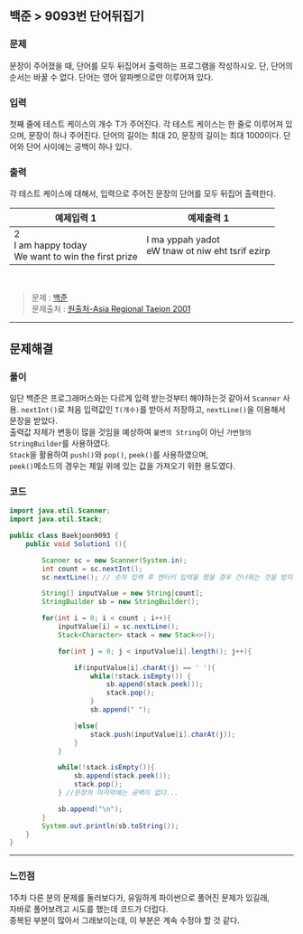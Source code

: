 ## 백준 > 9093번 단어뒤집기

### 문제
문장이 주어졌을 때, 단어를 모두 뒤집어서 출력하는 프로그램을 작성하시오.
단, 단어의 순서는 바꿀 수 없다. 단어는 영어 알파벳으로만 이루어져 있다.

### 입력
첫째 줄에 테스트 케이스의 개수 T가 주어진다. 각 테스트 케이스는 한 줄로 이루어져 있으며, 문장이 하나 주어진다.
단어의 길이는 최대 20, 문장의 길이는 최대 1000이다. 단어와 단어 사이에는 공백이 하나 있다.

### 출력
각 테스트 케이스에 대해서, 입력으로 주어진 문장의 단어를 모두 뒤집어 출력한다.

| 예제입력 1 | 예제출력 1|
|---|---|
|2 <br/> I am happy today <br/> We want to win the first prize|I ma yppah yadot <br /> eW tnaw ot niw eht tsrif ezirp|

<br/>


> 문제 : [백준](https://www.acmicpc.net/problem/9093) <br/>
> 문제출처 : [원출처-Asia Regional Taejon 2001](https://www.acmicpc.net/category/detail/884)

--- 

## 문제해결 

### 풀이
일단 백준은 프로그래머스와는 다르게 입력 받는것부터 해야하는것 같아서 `Scanner` 사용.
`nextInt()`로 처음 입력값인 `T(개수)`를 받아서 저장하고, `nextLine()`을 이용해서 문장을 받았다.<br/>
출력값 자체가 변동이 많을 것임을 예상하여 `불변의 String`이 아닌 `가변형의 StringBuilder`를 사용하였다. <br />
`Stack`을 활용하여 `push()`와 `pop()`, `peek()`를 사용하였으며, <br/>
`peek()`메소드의 경우는 제일 위에 있는 값을 가져오기 위한 용도였다. <br />


### 코드
```java
import java.util.Scanner;
import java.util.Stack;

public class Baekjoon9093 {
    public void Solution1 (){

        Scanner sc = new Scanner(System.in);
        int count = sc.nextInt();
        sc.nextLine(); // 숫자 입력 후 엔터키 입력을 했을 경우 건너뛰는 것을 방지.

        String[] inputValue = new String[count];
        StringBuilder sb = new StringBuilder();

        for(int i = 0; i < count ; i++){
            inputValue[i] = sc.nextLine();
            Stack<Character> stack = new Stack<>();

            for(int j = 0; j < inputValue[i].length(); j++){

                if(inputValue[i].charAt(j) == ' '){
                    while(!stack.isEmpty()) {
                        sb.append(stack.peek());
                        stack.pop();
                    }
                    sb.append(" ");

                }else{
                    stack.push(inputValue[i].charAt(j));
                }
            }

            while(!stack.isEmpty()){
                sb.append(stack.peek());
                stack.pop();
            } //문장의 마지막에는 공백이 없다...

            sb.append("\n");
        }
        System.out.println(sb.toString());
    }
}
```
--- 

### 느낀점
1주차 다른 분의 문제를 둘러보다가, 유일하게 파이썬으로 풀어진 문제가 있길래, <br/> 
자바로 풀어보려고 시도를 했는데 코드가 더럽다.<br />
중복된 부분이 많아서 그래보이는데, 이 부분은 계속 수정야 할 것 같다. <br />

